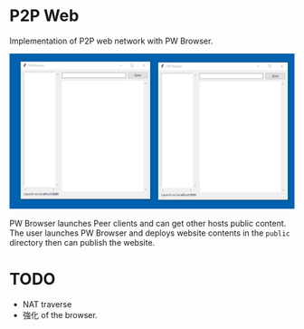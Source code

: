 # P2P Web

Implementation of P2P web network with PW Browser.

![PW Browser](p2pweb.gif)

PW Browser launches Peer clients and can get other hosts public content.
The user launches PW Browser and deploys website contents in the `public` directory then can publish the website.

# TODO

* NAT traverse
* 強化 of the browser.
